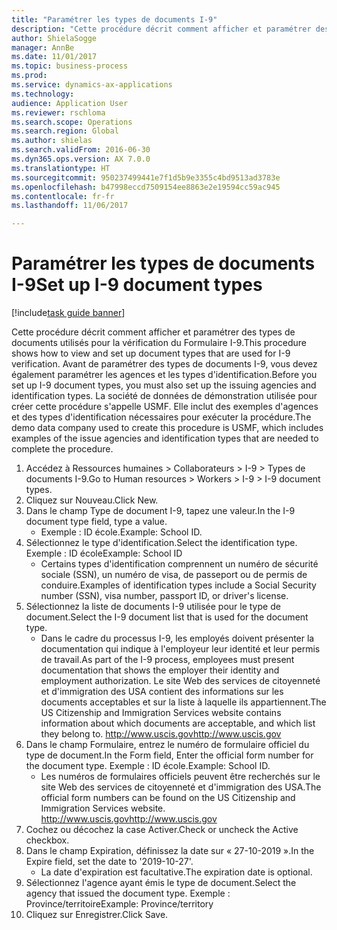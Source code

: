 ```yaml
--- 
title: "Paramétrer les types de documents I-9"
description: "Cette procédure décrit comment afficher et paramétrer des types de documents utilisés pour la vérification du Formulaire I-9."
author: ShielaSogge
manager: AnnBe
ms.date: 11/01/2017
ms.topic: business-process
ms.prod: 
ms.service: dynamics-ax-applications
ms.technology: 
audience: Application User
ms.reviewer: rschloma
ms.search.scope: Operations
ms.search.region: Global
ms.author: shielas
ms.search.validFrom: 2016-06-30
ms.dyn365.ops.version: AX 7.0.0
ms.translationtype: HT
ms.sourcegitcommit: 950237499441e7f1d5b9e3355c4bd9513ad3783e
ms.openlocfilehash: b47998eccd7509154ee8863e2e19594cc59ac945
ms.contentlocale: fr-fr
ms.lasthandoff: 11/06/2017

---
```

# <a name="set-up-i-9-document-types"></a><span data-ttu-id="e5230-103">Paramétrer les types de documents I-9</span><span class="sxs-lookup"><span data-stu-id="e5230-103">Set up I-9 document types</span></span>

[!include[task guide banner](../../../includes/task-guide-banner.md)]

<span data-ttu-id="e5230-104">Cette procédure décrit comment afficher et paramétrer des types de documents utilisés pour la vérification du Formulaire I-9.</span><span class="sxs-lookup"><span data-stu-id="e5230-104">This procedure shows how to view and set up document types that are used for I-9 verification.</span></span> <span data-ttu-id="e5230-105">Avant de paramétrer des types de documents I-9, vous devez également paramétrer les agences et les types d'identification.</span><span class="sxs-lookup"><span data-stu-id="e5230-105">Before you set up I-9 document types, you must also set up the issuing agencies and identification types.</span></span> <span data-ttu-id="e5230-106">La société de données de démonstration utilisée pour créer cette procédure s'appelle USMF. Elle inclut des exemples d'agences et des types d'identification nécessaires pour exécuter la procédure.</span><span class="sxs-lookup"><span data-stu-id="e5230-106">The demo data company used to create this procedure is USMF, which includes examples of the issue agencies and identification types that are needed to complete the procedure.</span></span>

1. <span data-ttu-id="e5230-107">Accédez à Ressources humaines > Collaborateurs > I-9 > Types de documents I-9.</span><span class="sxs-lookup"><span data-stu-id="e5230-107">Go to Human resources > Workers > I-9 > I-9 document types.</span></span>
2. <span data-ttu-id="e5230-108">Cliquez sur Nouveau.</span><span class="sxs-lookup"><span data-stu-id="e5230-108">Click New.</span></span>
3. <span data-ttu-id="e5230-109">Dans le champ Type de document I-9, tapez une valeur.</span><span class="sxs-lookup"><span data-stu-id="e5230-109">In the I-9 document type field, type a value.</span></span>
    * <span data-ttu-id="e5230-110">Exemple : ID école.</span><span class="sxs-lookup"><span data-stu-id="e5230-110">Example: School ID.</span></span>  
4. <span data-ttu-id="e5230-111">Sélectionnez le type d'identification.</span><span class="sxs-lookup"><span data-stu-id="e5230-111">Select the identification type.</span></span>  <span data-ttu-id="e5230-112">Exemple : ID école</span><span class="sxs-lookup"><span data-stu-id="e5230-112">Example:  School ID</span></span>
    * <span data-ttu-id="e5230-113">Certains types d'identification comprennent un numéro de sécurité sociale (SSN), un numéro de visa, de passeport ou de permis de conduire.</span><span class="sxs-lookup"><span data-stu-id="e5230-113">Examples of identification types include a Social Security number (SSN), visa number, passport ID, or driver's license.</span></span>  
5. <span data-ttu-id="e5230-114">Sélectionnez la liste de documents I-9 utilisée pour le type de document.</span><span class="sxs-lookup"><span data-stu-id="e5230-114">Select the I-9 document list that is used for the document type.</span></span>
    * <span data-ttu-id="e5230-115">Dans le cadre du processus I-9, les employés doivent présenter la documentation qui indique à l'employeur leur identité et leur permis de travail.</span><span class="sxs-lookup"><span data-stu-id="e5230-115">As part of the I-9 process, employees must present documentation that shows the employer their identity and employment authorization.</span></span> <span data-ttu-id="e5230-116">Le site Web des services de citoyenneté et d'immigration des USA contient des informations sur les documents acceptables et sur la liste à laquelle ils appartiennent.</span><span class="sxs-lookup"><span data-stu-id="e5230-116">The US Citizenship and Immigration Services website contains information about which documents are acceptable, and which list they belong to.</span></span>  <span data-ttu-id="e5230-117">http://www.uscis.gov</span><span class="sxs-lookup"><span data-stu-id="e5230-117">http://www.uscis.gov</span></span>  
6. <span data-ttu-id="e5230-118">Dans le champ Formulaire, entrez le numéro de formulaire officiel du type de document.</span><span class="sxs-lookup"><span data-stu-id="e5230-118">In the Form field, Enter the official form number for the document type.</span></span> <span data-ttu-id="e5230-119">Exemple : ID école.</span><span class="sxs-lookup"><span data-stu-id="e5230-119">Example: School ID.</span></span>
    * <span data-ttu-id="e5230-120">Les numéros de formulaires officiels peuvent être recherchés sur le site Web des services de citoyenneté et d'immigration des USA.</span><span class="sxs-lookup"><span data-stu-id="e5230-120">The official form numbers can be found on the US Citizenship and Immigration Services website.</span></span>  <span data-ttu-id="e5230-121">http://www.uscis.gov</span><span class="sxs-lookup"><span data-stu-id="e5230-121">http://www.uscis.gov</span></span>  
7. <span data-ttu-id="e5230-122">Cochez ou décochez la case Activer.</span><span class="sxs-lookup"><span data-stu-id="e5230-122">Check or uncheck the Active checkbox.</span></span>
8. <span data-ttu-id="e5230-123">Dans le champ Expiration, définissez la date sur « 27-10-2019 ».</span><span class="sxs-lookup"><span data-stu-id="e5230-123">In the Expire field, set the date to '2019-10-27'.</span></span>
    * <span data-ttu-id="e5230-124">La date d'expiration est facultative.</span><span class="sxs-lookup"><span data-stu-id="e5230-124">The expiration date is optional.</span></span>  
9. <span data-ttu-id="e5230-125">Sélectionnez l'agence ayant émis le type de document.</span><span class="sxs-lookup"><span data-stu-id="e5230-125">Select the agency that issued the document type.</span></span> <span data-ttu-id="e5230-126">Exemple : Province/territoire</span><span class="sxs-lookup"><span data-stu-id="e5230-126">Example: Province/territory</span></span>
10. <span data-ttu-id="e5230-127">Cliquez sur Enregistrer.</span><span class="sxs-lookup"><span data-stu-id="e5230-127">Click Save.</span></span>


